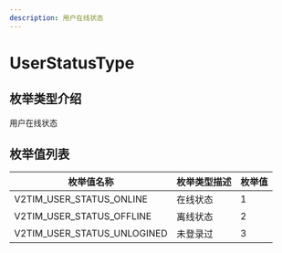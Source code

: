 ```yaml
---
description: 用户在线状态
---
```


# UserStatusType

## 枚举类型介绍

用户在线状态

## 枚举值列表

| 枚举值名称                          | 枚举类型描述 | 枚举值 |
| ------------------------------ | ------ | --- |
| V2TIM\_USER\_STATUS\_ONLINE    | 在线状态   | 1   |
| V2TIM\_USER\_STATUS\_OFFLINE   | 离线状态   | 2   |
| V2TIM\_USER\_STATUS\_UNLOGINED | 未登录过   | 3   |
